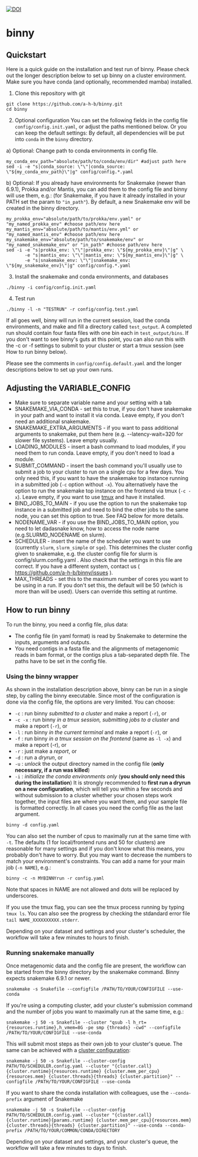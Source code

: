 [![DOI](https://zenodo.org/badge/327396590.svg)](https://zenodo.org/badge/latestdoi/327396590)



# binny

## Quickstart
Here is a quick guide on the installation and test run of binny. Please check out the longer description below to set up binny on a cluster environment.
Make sure you have conda (and optionally, recommended mamba) installed.

1) Clone this repository with git
```
git clone https://github.com/a-h-b/binny.git
cd binny
```

2) Optional configuration 
You can set the following fields in the config file `config/config.init.yaml`, or adjust the paths mentioned below. Or you can keep the default settings: By default, all dependencies will be put into `conda` in the `binny` directory.

a) Optional: Change path to conda environments in config file.
```
my_conda_env_path="absolute/path/to/conda/env/dir" #adjust path here
sed -i -e "s|conda_source: \"\"|conda_source: \"${my_conda_env_path}\"|g" config/config.*.yaml
```

b) Optional: If you already have environments for Snakemake (newer than 6.9.1), Prokka and/or Mantis, you can add them to the config file and binny will use them, e.g.:
(for Snakemake, if you have it already installed in your PATH set the param to `"in_path"`). By default, a new Snakemake env will be created in the binny directory.
```
my_prokka_env="absolute/path/to/prokka/env.yaml" or "my_named_prokka_env" #choose path/env here
my_mantis_env="absolute/path/to/mantis/env.yml" or "my_named_mantis_env" #choose path/env here
my_snakemake_env="absolute/path/to/snakemake/env" or "my_named_snakemake_env" or "in_path" #choose path/env here
sed -i -e "s|prokka_env: \"\"|prokka_env: \"${my_prokka_env}\"|g" \
       -e "s|mantis_env: \"\"|mantis_env: \"${my_mantis_env}\"|g" \
       -e "s|snakemake_env: \"\"|snakemake_env: \"${my_snakemake_env}\"|g" config/config.*.yaml
```

3) Install the snakemake and conda environments, and databases
```
./binny -i config/config.init.yaml 
```

4) Test run
```
./binny -l -n "TESTRUN" -r config/config.test.yaml
```
If all goes well, binny will run in the current session, load the conda environments, and make and fill a directory called `test_output`. A completed run should contain four fasta files with one bin each in `test_output/bins`. 
If you don't want to see binny's guts at this point, you can also run this with the -c or -f settings to submit to your cluster or start a tmux session (see How to run binny below). 

Please see the comments in `config/config.default.yaml` and the longer descriptions below to set up your own runs.

## Adjusting the VARIABLE_CONFIG
* Make sure to separate variable name and your setting with a tab
* SNAKEMAKE_VIA_CONDA - set this to true, if you don't have snakemake in your path and want to install it via conda. Leave empty, if you don't need an additional snakemake.
* SNAKEMAKE_EXTRA_ARGUMENTS - if you want to pass additional arguments to snakemake, put them here (e.g. --latency-wait=320 for slower file systems). Leave empty usually.
* LOADING_MODULES - insert a bash command to load modules, if you need them to run conda. Leave empty, if you don't need to load a module.
* SUBMIT_COMMAND - insert the bash command you'll usually use to submit a job to your cluster to run on a single cpu for a few days. You only need this, if you want to have the snakemake top instance running in a submitted job (`-c` option without `-x`). You alternatively have the option to run the snakemake top instance on the frontend via tmux (`-c -x`). Leave empty, if you want to use [tmux](https://github.com/tmux/tmux/wiki) and have it installed.
* BIND_JOBS_TO_MAIN - if you use the option to run the snakemake top instance in a submitted job and need to bind the other jobs to the same node, you can set this option to true. See FAQ below for more details.
* NODENAME_VAR - if you use the BIND_JOBS_TO_MAIN option, you need to let dadasnake know, how to access the node name (e.g.SLURMD_NODENAME on slurm).
* SCHEDULER - insert the name of the scheduler you want to use (currently `slurm`, `slurm_simple` or `sge`). This determines the cluster config given to snakemake, e.g. the cluster config file for slurm is config/slurm.config.yaml . Also check that the settings in this file are correct. If you have a different system, contact us ( https://github.com/a-h-b/binny/issues ).
* MAX_THREADS - set this to the maximum number of cores you want to be using in a run. If you don't set this, the default will be 50 (which is more than will be used). Users can override this setting at runtime.



## How to run binny
To run the binny, you need a config file, plus data: 
* The config file (in yaml format) is read by Snakemake to determine the inputs, arguments and outputs. 
* You need contigs in a fasta file and the alignments of metagenomic reads in bam format, or the contigs plus a tab-separated depth file. The paths have to be set in the config file. 

### Using the binny wrapper
As shown in the installation description above, binny can be run in a single step, by calling the binny executable. Since most of the configuration is done via the config file, the options are very limited. You can choose:
* `-c` : run binny *submitted to a cluster* and make a report (`-r`), or
* `-c -x` : run binny *in a tmux session, submitting jobs to a cluster* and make a report (`-r`), or
* `-l` : run binny *in the current terminal* and make a report (`-r`), or
* `-f` : run binny *in a tmux session on the frontend* (same as `-l -x`) and make a report (-r), or
* `-r` : just make a *report*, or 
* `-d` : run a *dryrun*, or 
* `-u` : *unlock* the output directory named in the config file (**only necessary, if a run was killed**)
* `-i` : *initialize the conda environments only* (**you should only need this during the installation**) 
It is strongly recommended to **first run a dryrun on a new configuration**, which will tell you within a few seconds and without submission to a cluster whether your chosen steps work together, the input files are where you want them, and your sample file is formatted correctly. In all cases you need the config file as the last argument. 
```
binny -d config.yaml
```
You can also set the number of cpus to maximally run at the same time with `-t`. The defaults (1 for local/frontend runs and 50 for clusters) are reasonable for many settings and if you don't know what this means, you probably don't have to worry. But you may want to decrease the numbers to match your environment's constraints.
You can add a name for your main job (`-n NAME`), e.g.:
```
binny -c -n MYBINNYrun -r config.yaml
```
Note that spaces in NAME are not allowed and dots will be replaced by underscores.

If you use the tmux flag, you can see the tmux process running by typing `tmux ls`. You can also see the progress by checking the stdandard error file `tail NAME_XXXXXXXXXX.stderr`.

Depending on your dataset and settings and your cluster's scheduler, the workflow will take a few minutes to hours to finish. 

### Running snakemake manually
Once metagenomic data and the config file are present, the workflow can be started from the binny directory by the snakemake command. Binny expects snakemake 6.9.1 or newer.
```
snakemake -s Snakefile --configfile /PATH/TO/YOUR/CONFIGFILE --use-conda
```
If you're using a computing cluster, add your cluster's submission command and the number of jobs you want to maximally run at the same time, e.g.:
```
snakemake -j 50 -s Snakefile --cluster "qsub -l h_rt={resources.runtime},h_vmem=8G -pe smp {threads} -cwd" --configfile /PATH/TO/YOUR/CONFIGFILE --use-conda 
```
This will submit most steps as their own job to your cluster's queue. The same can be achieved with a [cluster configuration](https://snakemake.readthedocs.io/en/stable/executing/cluster-cloud.html#cluster-execution):
```
snakemake -j 50 -s Snakefile --cluster-config PATH/TO/SCHEDULER.config.yaml --cluster "{cluster.call} {cluster.runtime}{resources.runtime} {cluster.mem_per_cpu}{resources.mem} {cluster.threads}{threads} {cluster.partition}" --configfile /PATH/TO/YOUR/CONFIGFILE --use-conda
```
If you want to share the conda installation with colleagues, use the `--conda-prefix` argument of Snakemake
```
snakemake -j 50 -s Snakefile --cluster-config PATH/TO/SCHEDULER.config.yaml --cluster "{cluster.call} {cluster.runtime}{params.runtime} {cluster.mem_per_cpu}{resources.mem} {cluster.threads}{threads} {cluster.partition}" --use-conda --conda-prefix /PATH/TO/YOUR/COMMON/CONDA/DIRECTORY
```
Depending on your dataset and settings, and your cluster's queue, the workflow will take a few minutes to days to finish.
